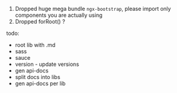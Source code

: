 1. Dropped huge mega bundle `ngx-bootstrap`, please import only components you are actually using
2. Dropped forRoot() ?

todo:
- root lib with .md
- sass
- sauce
- version - update versions 
- gen api-docs
- split docs into libs
- gen api-docs per lib
